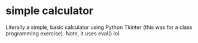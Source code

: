 # simple calculator
Literally a simple, basic calculator using Python Tkinter (this was for a class programming exercise). Note, it uses eval() lol.
